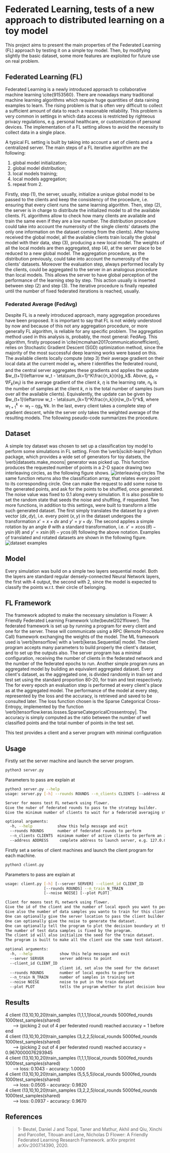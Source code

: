 # Federated Learning, tests of a new approach to distributed learning on a toy model

This project aims to present the main properties of the Federated Learning (FL)
approach by testing it on a simple toy model.
Then, by modifying slightly the basic dataset, some more features are exploited
for future use on real problem.

## Federated Learning (FL)

Federated Learning is a newly introduced approach to collaborative machine
learning \cite{9153560}.
There are nowadays many traditional machine learning algorithms which require
huge quantities of data raining examples to learn.
The rising problem is that is often very difficult to collect a sufficient
amount of data to reach a reasonable reliability.
This problem is very common in settings in which data access is restricted by
righteous privacy regulations, e.g. personal healthcare, or customization of
personal devices.
The implementation of a FL setting allows to avoid the necessity to collect
data in a single place.

A typical FL setting is built by taking into account a set of clients and a 
centralized server.
The main steps of a FL iterative algorithm are the following:

1. global model initialization;
2. global model distribution;
3. local models training;
4. local models aggregation;
5. repeat from 2.

Firstly, step (1), the server, usually, initialize a unique global model to be
passed to the clients and keep the consistency of the procedure, i.e. ensuring
that every client runs the same learning algorithm.
Then, step (2), the server is in charge to distribute the initialized model to
all the available clients. FL algorithms allow to check how many clients are
available and train the same even if they are a low number. The distribution
procedure could take into account the numerosity of the single clients' datasets
(the only one information on the dataset coming from the clients).
After having received the global model, all the available clients train locally
the global model with their data, step (3), producing a new local model.
The weights of all the local models are then aggregated, step (4), at the server
place to be reduced to a new global model. The aggregation procedure, as the
distribution previously, could take into account the numerosity of the clients'
datasets.
Moreover the evaluation step, always performed locally by the clients, could be
aggregated to the server in an analogous procedure than local models. This allows
the server to have global perception of the performance of the learning step by
step. This action usually is inserted between step (2) and step (3).
The iterative procedure is finally repeated until the number of fixed federated
iterations is reached, usually.

### Federated Average (FedAvg)
Despite FL is a newly introduced approach, many aggregation procedures have been
proposed.
It is important to say that FL is not widely understood by now and because of this
not any aggregation procedure, or more generally FL algorithm, is reliable for any
specific problem.
The aggregation method used in this analysis is, probably, the most general: FedAvg.
This algorithm, firstly proposed in \cite{mcmahan2017communicationefficient}, relies
on Stochastic Gradient Descent (SGD) optimization method, since the majority of the
most successful deep learning works were based on this. The available clients locally
compute (step 3) their average gradient on their local data at the current model
$w_t$, where $t$ identifies the federated round, and the central server aggregates
these gradients and applies the update
$w_{t+1}\leftarrow w_t - \eta\sum_{k=1}^K\frac{n_k}{n}g_k$.
Above, $g_k=\nabla F_k(w_t)$ is the average gradient of the client $k$, $\eta$ is
the learning rate, $n_k$ is the number of samples at the client $k$, $n$ is the total
number of samples (sum over all the available clients).
Equivalently, the update can be given by
$w_{t+1}\leftarrow w_t - \eta\sum_{k=1}^K\frac{n_k}{n}w_{t+1}^k$,
where $w_{t+1}^k\leftarrow w_t - \eta g_k$ $\forall k$. In the last, every client takes
a complete step of gradient descent, while the server only takes the weighted average
of the resulting models. The following pseudo-code summarizes the procedure.

## Dataset

A simple toy dataset was chosen to set up a classification toy model to perform some
simulations in FL setting.
From the \verb|scikit-learn| Python package, which provides a wide set of generators
for toy datsets, the \verb|datasets.make_moons| generator was picked up.
This function produces the requested number of points in a 2-D space drawing two
interleaving circles, as the following figure shows.
![interleaving circles](images/make_moons_example.png?raw=true)
The same function returns also the classification array, that relates every point to
its corresponding circle.
One can make the request to add some noise to the generated points, and ask for the
points to be shuffled, once generated.
The noise value was fixed to 0.1 along every simulation.
It is also possible to set the random state that seeds the noise and shuffling, if
requested.
Two more functions, in addition to this settings, were built to transform a little
such generated dataset.
The first simply translates the dataset by a given vector $(dx, dy)$, i.e. every
point $(x, y)$ in the dataset undergoes the transformation $x'=x+dx$ and $y'=y+dy$.
The second applies a simple rotation by an angle $\theta$ with a standard transformation,
i.e. $x'=x\cos(\theta)-y\sin(\theta)$ and $y'=x\sin(\theta)-y\cos(\theta)$ following
the above notation.
Examples of translated and rotated datasets are shown in the following figure.
![dataset examples](images/datasets_examples.png?raw=true)

## Model

Every simulation was build on a simple two layers sequential model.
Both the layers are standard regular densely-connected Neural Network layers, the first 
with 4 output, the second with 2, since the model is expected to classify the points 
w.r.t. their circle of belonging.

## FL Framework

The framework adopted to make the necessary simulation is Flower: A Friendly Federated
Learning Framework \cite{beutel2021flower}.
The federated framework is set up by running a program for every client and one for
the server.
These will communicate using a RPC (Remote Procedure Call) framework exchanging the
weights of the model.
The ML framework used is \verb|tensorflow| with a \verb|keras.Sequential| model.
The client program accepts many parameters to build properly the client's dataset, and
to set up the outputs also.
The server program has a minimal configuration, receiving the number of clients in the
federated network and the number of the federated epochs to run.
Another simple program runs an aggregated model by building an equivalent aggregated
dataset.
Every client's dataset, as the aggregated one, is divided randomly in train set and test
set using the standard proportion 80-20, for train and test respectively.
The for every epoch an evaluation step is performed at every client's place as at the
aggregated model.
The performance of the model at every step, represented by the loss and the accuracy,
is retrieved and saved to be consulted later.
The loss function chosen is the Sparse Categorical Cross-Entropy, implemented by the
function \verb|tensorflow.keras.losses.SparseCategoricalCrossentropy|.
The accuracy is simply computed as the ratio between the number of well classified points
and the total number of points in the test set.


This test provides a client and a server program with minimal configuration

## Usage

Firstly set the server machine and launch the server program.

```bash
python3 server.py
```

Parameters to pass are explain at

```bash
python3 server.py --help
usage: server.py [-h] --rounds ROUNDS --n_clients CLIENTS [--address ADDRES]

Server for moons test FL network using flower.
Give the nuber of federated rounds to pass to the strategy builder.
Give the minimum number of clients to wait for a federated averaging step.

optional arguments:
  -h, --help           show this help message and exit
  --rounds ROUNDS      number of federated rounds to perform
  --n_clients CLIENTS  minimum number of active clients to perform an iteration step
  --address ADDRESS     complete address to launch server, e.g. 127.0.0.1:8081
```

Firstly set a series of client machines and launch the client program for each machine.

```bash
python3 client.py
```

Parameters to pass are explain at

```bash
usage: client.py [-h] [--server SERVER] --client_id CLIENT_ID
                 [--rounds ROUNDS] --n_train N_TRAIN
                 [--noise NOISE] [--plot PLOT]

Client for moons test FL network using flower.
Give the id of the client and the number of local epoch you want to perform.
Give also the number of data samples you wanto to train for this client.
One can optionally give the server location to pass the client builder.
One can optionally give the noise to generate the dataset.
One can optionally tell the program to plot the decision boundary at the evaluation step.
The number of test data samples is fixed by the program.
The client id will also initialize the seed for the train dataset.
The program is built to make all the client use the same test dataset.

optional arguments:
  -h, --help            show this help message and exit
  --server SERVER       server address to point
  --client_id CLIENT_ID
                        client id, set also the seed for the dataset
  --rounds ROUNDS       number of local epochs to perform
  --n_train N_TRAIN     number of samples in training set
  --noise NOISE         noise to put in the train dataset
  --plot PLOT           tells the program whether to plot decision boundary or not
```

## Results

4 client (13,10,10,20)train_samples (1,1,1,1)local_rounds 5000fed_rounds 1000test_samples(shared)\
&nbsp;&nbsp;&nbsp;&nbsp;&nbsp;&nbsp;--> (picking 2 out of 4 per federated round)  reached accuracy = 1 before end\
4 client (13,10,10,20)train_samples (3,2,2,5)local_rounds 5000fed_rounds 1000test_samples(shared)\
&nbsp;&nbsp;&nbsp;&nbsp;&nbsp;&nbsp;--> (picking 2 out of 4 per federated round)  reached accuracy = 0.9670000076293945\
4 client (13,10,10,20)train_samples (1,1,1,1)local_rounds 5000fed_rounds 1000test_samples(shared)\
&nbsp;&nbsp;&nbsp;&nbsp;&nbsp;&nbsp;--> loss: 0.1043 - accuracy: 1.0000\
4 client (13,10,10,20)train_samples (5,5,5,5)local_rounds 5000fed_rounds 1000test_samples(shared)\
&nbsp;&nbsp;&nbsp;&nbsp;&nbsp;&nbsp;--> loss: 0.0505 - accuracy: 0.9820\
4 client (13,10,10,20)train_samples (3,2,2,5)local_rounds 5000fed_rounds 1000test_samples(shared)\
&nbsp;&nbsp;&nbsp;&nbsp;&nbsp;&nbsp;--> loss: 0.0937 - accuracy: 0.9670  


## References

<blockquote>1- Beutel, Daniel J and Topal, Taner and Mathur, Akhil and Qiu, Xinchi and Parcollet, Titouan and Lane, Nicholas D Flower: A Friendly Federated Learning Research Framework. arXiv preprint arXiv:2007.14390, 2020. </blockquote>